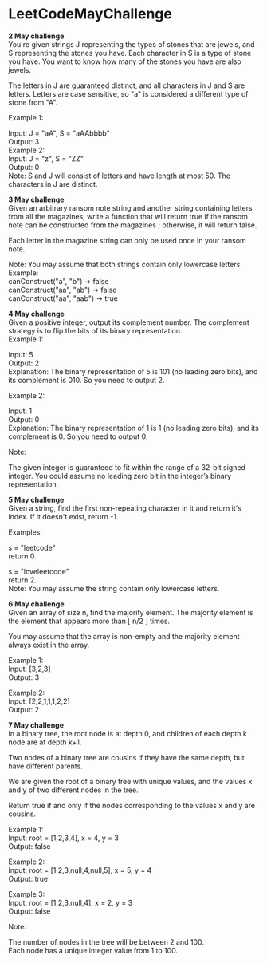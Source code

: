 # LeetCodeMayChallenge
<strong>2 May challenge</strong></br>
You're given strings J representing the types of stones that are jewels, and S representing the stones you have.  Each character in S is a type of stone you have.  You want to know how many of the stones you have are also jewels.

The letters in J are guaranteed distinct, and all characters in J and S are letters. Letters are case sensitive, so "a" is considered a different type of stone from "A".

Example 1:

Input: J = "aA", S = "aAAbbbb"</br>
Output: 3</br>
Example 2:</br>
Input: J = "z", S = "ZZ"</br>
Output: 0</br>
Note:
S and J will consist of letters and have length at most 50.
The characters in J are distinct.

<strong>3 May challenge</strong></br>
Given an arbitrary ransom note string and another string containing letters from all the magazines, write a function that will return true if the ransom note can be constructed from the magazines ; otherwise, it will return false.

Each letter in the magazine string can only be used once in your ransom note.

Note:
You may assume that both strings contain only lowercase letters.</br>
Example:</br>
canConstruct("a", "b") -> false</br>
canConstruct("aa", "ab") -> false</br>
canConstruct("aa", "aab") -> true</br>


<strong>4 May challenge</strong></br>
Given a positive integer, output its complement number. The complement strategy is to flip the bits of its binary representation.</br>
Example 1:

Input: 5</br>
Output: 2</br>
Explanation: The binary representation of 5 is 101 (no leading zero bits), and its complement is 010. So you need to output 2.</br>
 

Example 2:</br>

Input: 1</br>
Output: 0</br>
Explanation: The binary representation of 1 is 1 (no leading zero bits), and its complement is 0. So you need to output 0.
 

Note:

The given integer is guaranteed to fit within the range of a 32-bit signed integer.
You could assume no leading zero bit in the integer’s binary representation.

<strong>5 May challenge</strong></br>
Given a string, find the first non-repeating character in it and return it's index. If it doesn't exist, return -1.

Examples:

s = "leetcode"</br>
return 0.</br>

s = "loveleetcode"</br>
return 2.</br>
Note: You may assume the string contain only lowercase letters.

<strong>6 May challenge</strong></br>
Given an array of size n, find the majority element. The majority element is the element that appears more than ⌊ n/2 ⌋ times.

You may assume that the array is non-empty and the majority element always exist in the array.

Example 1:</br>
Input: [3,2,3]</br>
Output: 3</br>

Example 2:</br>
Input: [2,2,1,1,1,2,2]</br>
Output: 2</br>

<strong>7 May challenge</strong></br>
In a binary tree, the root node is at depth 0, and children of each depth k node are at depth k+1.

Two nodes of a binary tree are cousins if they have the same depth, but have different parents.

We are given the root of a binary tree with unique values, and the values x and y of two different nodes in the tree.

Return true if and only if the nodes corresponding to the values x and y are cousins.

Example 1:</br>
Input: root = [1,2,3,4], x = 4, y = 3</br>
Output: false</br>

Example 2:</br>
Input: root = [1,2,3,null,4,null,5], x = 5, y = 4</br>
Output: true</br>

Example 3:</br>
Input: root = [1,2,3,null,4], x = 2, y = 3</br>
Output: false</br>

Note:</br>

The number of nodes in the tree will be between 2 and 100.</br>
Each node has a unique integer value from 1 to 100.</br>
